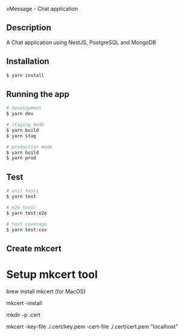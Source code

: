 vMessage - Chat application

## Description

A Chat application using NestJS, PostgreSQL and MongoDB

## Installation

```bash
$ yarn install
```

## Running the app

```bash
# development
$ yarn dev

# staging mode
$ yarn build
$ yarn stag

# production mode
$ yarn build
$ yarn prod
```

## Test

```bash
# unit tests
$ yarn test

# e2e tests
$ yarn test:e2e

# test coverage
$ yarn test:cov
```

## Create mkcert
# Setup mkcert tool
brew install mkcert (for MacOS)

mkcert -install

mkdir -p .cert

mkcert -key-file ./.cert/key.pem -cert-file ./.cert/cert.pem "localhost"